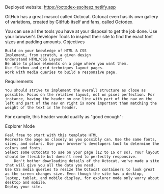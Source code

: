 Deployed website: https://octodex-ssoltesz.netlify.app

GitHub has a great mascot called Octocat. Octocat even has its own gallery of variations, created by GitHub itself and fans, called Octodex.

You can use all the tools you have at your disposal to get the job done. Use your browser's Developer Tools to inspect their site to find the exact font sizes and padding amounts.
Objectives

    Build on your knowledge of HTML & CSS
    Implement, from scratch, a given design
    Understand HTML/CSS Layout
    Be able to place elements on a page where you want them.
    Use flexbox and grid techniques layout pages.
    Work with media queries to build a responsive page.

Requirements

    You should strive to implement the overall structure as close as possible. Focus on the relative layout, not on pixel perfection. For instance, having the header on one line with part of the nav on the left and part of the nav on right is more important than matching the weight of the text in the header.

For example, this header would qualify as "good enough":

Explorer Mode

    Feel free to start with this template HTML
    Recreate the page as closely as you possibly can. Use the same fonts, sizes, and colors. Use your browser's developers tool to determine the colors and fonts.
    Select some Octocats to use on your page (12 to 16 or so). Your layout should be flexible but doesn't need to perfectly responsive.
        Don't bother downloading details of the Octocat, we've made a site that will give you all the data you need.
    Use CSS media queries to resize the Octocat containers to look great as the screen changes size. Even though the site has a desktop, laptop, tablet, and mobile display, for explorer mode only worry about desktop and mobile.
    Deploy your site.
